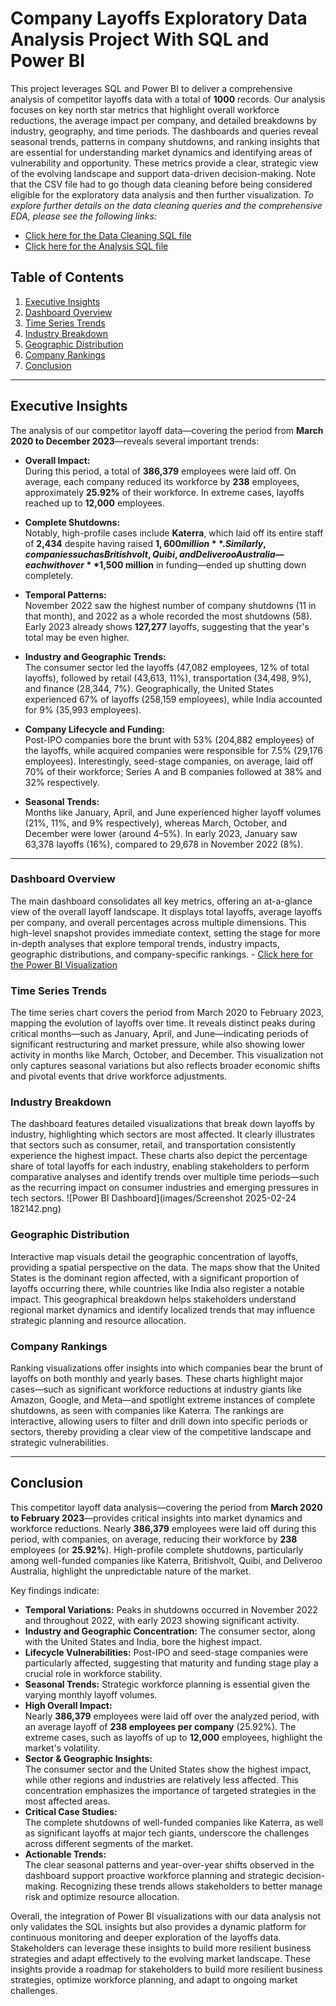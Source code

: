 # Company Layoffs Exploratory Data Analysis Project With SQL and Power BI
This project leverages SQL and Power BI to deliver a comprehensive analysis of competitor layoffs data with a total of **1000** records. Our analysis focuses on key north star metrics that highlight overall workforce reductions, the average impact per company, and detailed breakdowns by industry, geography, and time periods. The dashboards and queries reveal seasonal trends, patterns in company shutdowns, and ranking insights that are essential for understanding market dynamics and identifying areas of vulnerability and opportunity. These metrics provide a clear, strategic view of the evolving landscape and support data-driven decision-making. Note that the CSV file had to go though data cleaning before being considered eligible for the exploratory data analysis and then further visualization. *To explore further details on the data cleaning queries and the comprehensive EDA, please see the following links:*

- [Click here for the Data Cleaning SQL file](./data_cleaning.sql)
- [Click here for the Analysis SQL file](./analysis.sql)


## Table of Contents


1. [Executive Insights](#executive-insights)
2. [Dashboard Overview](#dashboard-overview)
3. [Time Series Trends](#time-series-trends)
4. [Industry Breakdown](#industry-breakdown)
5. [Geographic Distribution](#geographic-distribution)
6. [Company Rankings](#company-rankings)
7. [Conclusion](#conclusion)

---

## Executive Insights

The analysis of our competitor layoff data—covering the period from **March 2020 to December 2023**—reveals several important trends:

- **Overall Impact:**  
  During this period, a total of **386,379** employees were laid off. On average, each company reduced its workforce by **238** employees, approximately **25.92%** of their workforce. In extreme cases, layoffs reached up to **12,000** employees.

- **Complete Shutdowns:**  
  Notably, high-profile cases include **Katerra**, which laid off its entire staff of **2,434** despite having raised **$1,600 million**. Similarly, companies such as Britishvolt, Quibi, and Deliveroo Australia—each with over **$1,500 million** in funding—ended up shutting down completely.

- **Temporal Patterns:**  
  November 2022 saw the highest number of company shutdowns (11 in that month), and 2022 as a whole recorded the most shutdowns (58). Early 2023 already shows **127,277** layoffs, suggesting that the year's total may be even higher.

- **Industry and Geographic Trends:**  
  The consumer sector led the layoffs (47,082 employees, 12% of total layoffs), followed by retail (43,613, 11%), transportation (34,498, 9%), and finance (28,344, 7%). Geographically, the United States experienced 67% of layoffs (258,159 employees), while India accounted for 9% (35,993 employees).

- **Company Lifecycle and Funding:**  
  Post-IPO companies bore the brunt with 53% (204,882 employees) of the layoffs, while acquired companies were responsible for 7.5% (29,176 employees). Interestingly, seed-stage companies, on average, laid off 70% of their workforce; Series A and B companies followed at 38% and 32% respectively.

- **Seasonal Trends:**  
  Months like January, April, and June experienced higher layoff volumes (21%, 11%, and 9% respectively), whereas March, October, and December were lower (around 4–5%). In early 2023, January saw 63,378 layoffs (16%), compared to 29,678 in November 2022 (8%).

---

### Dashboard Overview

The main dashboard consolidates all key metrics, offering an at-a-glance view of the overall layoff landscape. It displays total layoffs, average layoffs per company, and overall percentages across multiple dimensions. This high-level snapshot provides immediate context, setting the stage for more in-depth analyses that explore temporal trends, industry impacts, geographic distributions, and company-specific rankings. - [Click here for the Power BI Visualization](./layoffs.pbix)

### Time Series Trends

The time series chart covers the period from March 2020 to February 2023, mapping the evolution of layoffs over time. It reveals distinct peaks during critical months—such as January, April, and June—indicating periods of significant restructuring and market pressure, while also showing lower activity in months like March, October, and December. This visualization not only captures seasonal variations but also reflects broader economic shifts and pivotal events that drive workforce adjustments.

### Industry Breakdown

The dashboard features detailed visualizations that break down layoffs by industry, highlighting which sectors are most affected. It clearly illustrates that sectors such as consumer, retail, and transportation consistently experience the highest impact. These charts also depict the percentage share of total layoffs for each industry, enabling stakeholders to perform comparative analyses and identify trends over multiple time periods—such as the recurring impact on consumer industries and emerging pressures in tech sectors.
![Power BI Dashboard](images/Screenshot 2025-02-24 182142.png)


### Geographic Distribution

Interactive map visuals detail the geographic concentration of layoffs, providing a spatial perspective on the data. The maps show that the United States is the dominant region affected, with a significant proportion of layoffs occurring there, while countries like India also register a notable impact. This geographical breakdown helps stakeholders understand regional market dynamics and identify localized trends that may influence strategic planning and resource allocation.

### Company Rankings

Ranking visualizations offer insights into which companies bear the brunt of layoffs on both monthly and yearly bases. These charts highlight major cases—such as significant workforce reductions at industry giants like Amazon, Google, and Meta—and spotlight extreme instances of complete shutdowns, as seen with companies like Katerra. The rankings are interactive, allowing users to filter and drill down into specific periods or sectors, thereby providing a clear view of the competitive landscape and strategic vulnerabilities.

---



## Conclusion

This competitor layoff data analysis—covering the period from **March 2020 to February 2023**—provides critical insights into market dynamics and workforce reductions. Nearly **386,379** employees were laid off during this period, with companies, on average, reducing their workforce by **238** employees (or **25.92%**). High-profile complete shutdowns, particularly among well-funded companies like Katerra, Britishvolt, Quibi, and Deliveroo Australia, highlight the unpredictable nature of the market.

Key findings indicate:
- **Temporal Variations:** Peaks in shutdowns occurred in November 2022 and throughout 2022, with early 2023 showing significant activity.
- **Industry and Geographic Concentration:** The consumer sector, along with the United States and India, bore the highest impact.
- **Lifecycle Vulnerabilities:** Post-IPO and seed-stage companies were particularly affected, suggesting that maturity and funding stage play a crucial role in workforce stability.
- **Seasonal Trends:** Strategic workforce planning is essential given the varying monthly layoff volumes.
- **High Overall Impact:**  
  Nearly **386,379** employees were laid off over the analyzed period, with an average layoff of **238 employees per company** (25.92%). The extreme cases, such as layoffs of up to **12,000** employees, highlight the market's volatility.
- **Sector & Geographic Insights:**  
  The consumer sector and the United States show the highest impact, while other regions and industries are relatively less affected. This concentration emphasizes the importance of targeted strategies in the most affected areas.
- **Critical Case Studies:**  
  The complete shutdowns of well-funded companies like Katerra, as well as significant layoffs at major tech giants, underscore the challenges across different segments of the market.
- **Actionable Trends:**  
  The clear seasonal patterns and year-over-year shifts observed in the dashboard support proactive workforce planning and strategic decision-making. Recognizing these trends allows stakeholders to better manage risk and optimize resource allocation.

Overall, the integration of Power BI visualizations with our data analysis not only validates the SQL insights but also provides a dynamic platform for continuous monitoring and deeper exploration of the layoffs data. Stakeholders can leverage these insights to build more resilient business strategies and adapt effectively to the evolving market landscape. These insights provide a roadmap for stakeholders to build more resilient business strategies, optimize workforce planning, and adapt to ongoing market challenges.
